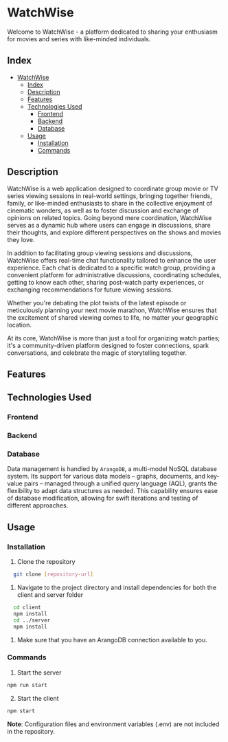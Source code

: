 # WatchWise

Welcome to WatchWise - a platform dedicated to sharing your enthusiasm for movies and series with like-minded individuals.

## Index

- [WatchWise](#watchwise)
  - [Index](#index)
  - [Description](#description)
  - [Features](#features)
  - [Technologies Used](#technologies-used)
    - [Frontend](#frontend)
    - [Backend](#backend)
    - [Database](#database)
  - [Usage](#usage)
    - [Installation](#installation)
    - [Commands](#commands)

## Description

WatchWise is a web application designed to coordinate group movie or TV series viewing sessions in real-world settings, bringing together friends, family, or like-minded enthusiasts to share in the collective enjoyment of cinematic wonders, as well as to foster discussion and exchange of opinions on related topics. Going beyond mere coordination, WatchWise serves as a dynamic hub where users can engage in discussions, share their thoughts, and explore different perspectives on the shows and movies they love.

In addition to facilitating group viewing sessions and discussions, WatchWise offers real-time chat functionality tailored to enhance the user experience. Each chat is dedicated to a specific watch group, providing a convenient platform for administrative discussions, coordinating schedules, getting to know each other, sharing post-watch party experiences, or exchanging recommendations for future viewing sessions.

Whether you're debating the plot twists of the latest episode or meticulously planning your next movie marathon, WatchWise ensures that the excitement of shared viewing comes to life, no matter your geographic location.

At its core, WatchWise is more than just a tool for organizing watch parties; it's a community-driven platform designed to foster connections, spark conversations, and celebrate the magic of storytelling together.

## Features

## Technologies Used 

### Frontend

### Backend

### Database

Data management is handled by `ArangoDB`, a multi-model NoSQL database system. Its support for various data models – graphs, documents, and key-value pairs – managed through a unified query language (AQL), grants the flexibility to adapt data structures as needed. This capability ensures ease of database modification, allowing for swift iterations and testing of different approaches.

## Usage

### Installation

1. Clone the repository
```bash
  git clone [repository-url]
``` 
1. Navigate to the project directory and install dependencies for both the client and server folder
```bash
  cd client
  npm install
  cd ../server
  npm install
``` 
1. Make sure that you have an ArangoDB connection available to you.
   
### Commands

1. Start the server
```bash
npm run start
``` 
2. Start the client
```bash
npm start
``` 

**Note**: Configuration files and environment variables (.env) are not included in the repository. 

